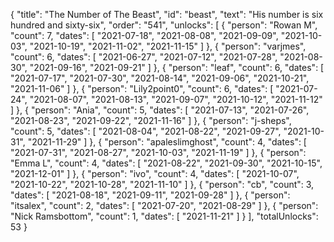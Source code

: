 {
  "title": "The Number of The Beast",
  "id": "beast",
  "text": "His number is six hundred and sixty-six",
  "order": "541",
  "unlocks": [
    {
      "person": "Rowan M",
      "count": 7,
      "dates": [
        "2021-07-18",
        "2021-08-08",
        "2021-09-09",
        "2021-10-03",
        "2021-10-19",
        "2021-11-02",
        "2021-11-15"
      ]
    },
    {
      "person": "varjmes",
      "count": 6,
      "dates": [
        "2021-06-27",
        "2021-07-12",
        "2021-07-28",
        "2021-08-30",
        "2021-09-16",
        "2021-09-21"
      ]
    },
    {
      "person": "leaf",
      "count": 6,
      "dates": [
        "2021-07-17",
        "2021-07-30",
        "2021-08-14",
        "2021-09-06",
        "2021-10-21",
        "2021-11-06"
      ]
    },
    {
      "person": "Lily2point0",
      "count": 6,
      "dates": [
        "2021-07-24",
        "2021-08-07",
        "2021-08-13",
        "2021-09-07",
        "2021-10-12",
        "2021-11-12"
      ]
    },
    {
      "person": "Ania",
      "count": 5,
      "dates": [
        "2021-07-13",
        "2021-07-26",
        "2021-08-23",
        "2021-09-22",
        "2021-11-16"
      ]
    },
    {
      "person": "j-sheps",
      "count": 5,
      "dates": [
        "2021-08-04",
        "2021-08-22",
        "2021-09-27",
        "2021-10-31",
        "2021-11-29"
      ]
    },
    {
      "person": "apaleslimghost",
      "count": 4,
      "dates": [
        "2021-07-31",
        "2021-08-27",
        "2021-10-03",
        "2021-11-19"
      ]
    },
    {
      "person": "Emma L",
      "count": 4,
      "dates": [
        "2021-08-22",
        "2021-09-30",
        "2021-10-15",
        "2021-12-01"
      ]
    },
    {
      "person": "ivo",
      "count": 4,
      "dates": [
        "2021-10-07",
        "2021-10-22",
        "2021-10-28",
        "2021-11-10"
      ]
    },
    {
      "person": "cb",
      "count": 3,
      "dates": [
        "2021-08-18",
        "2021-09-11",
        "2021-09-28"
      ]
    },
    {
      "person": "itsalex",
      "count": 2,
      "dates": [
        "2021-07-20",
        "2021-08-29"
      ]
    },
    {
      "person": "Nick Ramsbottom",
      "count": 1,
      "dates": [
        "2021-11-21"
      ]
    }
  ],
  "totalUnlocks": 53
}